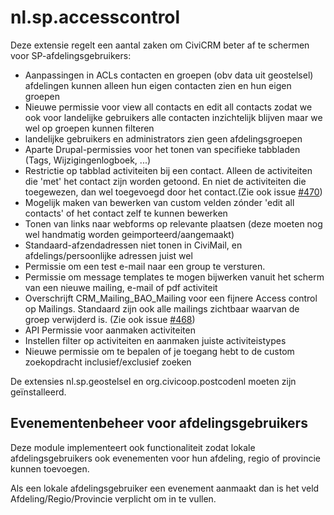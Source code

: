 nl.sp.accesscontrol
===================

Deze extensie regelt een aantal zaken om CiviCRM beter af te schermen voor SP-afdelingsgebruikers:

- Aanpassingen in ACLs contacten en groepen (obv data uit geostelsel) afdelingen kunnen alleen hun eigen contacten zien en hun eigen groepen
- Nieuwe permissie voor view all contacts en edit all contacts zodat we ook voor landelijke gebruikers alle contacten inzichtelijk blijven maar we wel op groepen kunnen filteren
- landelijke gebruikers en administrators zien geen afdelingsgroepen
- Aparte Drupal-permissies voor het tonen van specifieke tabbladen (Tags, Wijzigingenlogboek, ...)
- Restrictie op tabblad activiteiten bij een contact. Alleen de activiteiten die 'met' het contact zijn worden getoond. En niet de activiteiten die toegewezen, dan wel toegevoegd door het contact.(Zie ook issue [#470](https://redmine.sp.nl/issues/470))
- Mogelijk maken van bewerken van custom velden zónder 'edit all contacts' of het contact zelf te kunnen bewerken
- Tonen van links naar webforms op relevante plaatsen (deze moeten nog wel handmatig worden geimporteerd/aangemaakt)
- Standaard-afzendadressen niet tonen in CiviMail, en afdelings/persoonlijke adressen juist wel
- Permissie om een test e-mail naar een group te versturen. 
- Permissie om message templates te mogen bijwerken vanuit het scherm van een nieuwe mailing, e-mail of pdf activiteit
- Overschrijft CRM_Mailing_BAO_Mailing voor een fijnere Access control op Mailings. Standaard zijn ook alle mailings zichtbaar waarvan de groep verwijderd is. (Zie ook issue [#468](https://redmine.sp.nl/issues/468))
- API Permissie voor aanmaken activiteiten
- Instellen filter op activiteiten en aanmaken juiste activiteistypes
- Nieuwe permissie om te bepalen of je toegang hebt to de custom zoekopdracht inclusief/exclusief zoeken

De extensies nl.sp.geostelsel en org.civicoop.postcodenl moeten zijn geïnstalleerd.

Evenementenbeheer voor afdelingsgebruikers
------------------------------------------

Deze module implementeert ook functionaliteit zodat lokale afdelingsgebruikers
ook evenementen voor hun afdeling, regio of provincie kunnen toevoegen.

Als een lokale afdelingsgebruiker een evenement aanmaakt dan is het veld Afdeling/Regio/Provincie
verplicht om in te vullen.